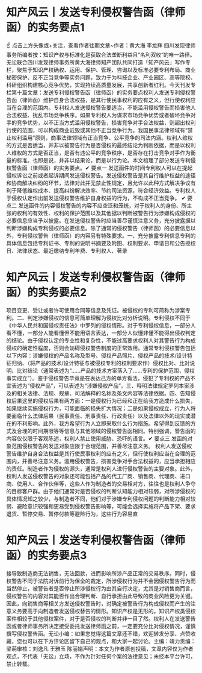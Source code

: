 # 知产风云丨发送专利侵权警告函（律师函）的实务要点1

☝ 点击上方头像或+关注，查看作者往期文章~作者：黄大海 李龙辉 四川发现律师事务所编者按：知识产权与标准化是获取合法垄断利益且“名利双收”的唯一路径。无讼联合四川发现律师事务所黄大海律师知产团队共同打造「知产风云」写作专栏，聚焦于知识产权确权、运用、保护、管理、咨询以及标准必要专利布局、商业秘密保护、反不正当竞争等实务问题，致力于为科技企业、产业园区、高等院校、科研组织构建核心竞争优势，实现持续高质量发展，共享创新者红利。今天刊发专栏第十篇文章：发送专利侵权警告函（律师函）的实务要点权利人发送专利侵权警告函（律师函）维护自身合法权益，是其行使民事权利的应有之义，但行使权利应当在合理的范围内。专利权人发送侵权警告要适当，不能滥用侵权警告而损害他人合法权益、扰乱市场竞争秩序。如果专利权人为谋求市场竞争优势或者破坏竞争对手的竞争优势，以不正当方式滥用侵权警告，损害竞争对手合法权益，则超出权利行使的范围，可以构成商业诋毁或其他不正当竞争行为。我国民事法律领域有“禁止权利滥用”原则，商事法律领域有正当竞争、公平竞争的司法内涵。权利人维权的方式是否适当，并非以被警告行为是否侵权的最终结论为判断依据，而是以权利人维权的方式是否正当，是否有违公平的竞争秩序，是否存在打击竞争对手作为衡量的标准。也即是说，并非以结果论，而是以行为论。本文梳理了部分发送专利侵权警告函（律师函）的实务要点。✔ 要点一 发送函件的时间专利权人可以在提起侵权诉讼之前或者起诉期间发送侵权警告。发送侵权警告是其自行维护权益的途径和协商解决纠纷的环节，法律对此并无禁止性规定，且允许以此种方式解决争议有利于降低维权成本、提高纠纷解决效率、节约司法资源，符合经济效益。专利权人于侵权认定作出前发送侵权警告维护自身权益的行为，不构成不正当竞争。 ✔ 要点二 发送函件的内容侵权警告的内容不应空泛和笼统，对于权利人的身份、所主张的权利的有效性、权利的保护范围以及其他据以判断被警告行为涉嫌构成侵权的必要信息应当予以披露。在发送侵权警告时应当善尽谨慎注意义务，充分披露据以判断涉嫌构成专利侵权的必要信息。除了通常的侵权警告（律师函）的必要信息以外，专利侵权警告（律师函）的内容另有特殊要求。一、充分披露专利信息专利的具体信息包括专利证书、专利的说明书摘要及附图、权利要求、申请日和公告授权日、法律状态、最近缴纳专利年费、专利权人、著录

# 知产风云丨发送专利侵权警告函（律师函）的实务要点2

项目变更、受让或者许可使用合同等信息及凭证。被侵权的专利可简称为涉案专利。二、判定涉嫌侵权的信息可简单理解为侵权比对分析说明。专利侵权不同于《中华人民共和国侵权责任法》中罗列的侵权情形。对于专利侵权信息，一部分人看不懂，一部分人能看懂但不能用语言表达，一部分人似懂非懂不能得出侵权判定的结论。由于侵权认定的专业性和复杂性，不能过高要求权利人对其警告行为构成侵权的确定性程度，否则会妨碍侵权警告制度的正常效用。通常专利侵权警告包括以下内容：涉嫌侵权的产品名称及型号、侵权产品照片、侵权产品的技术/设计特征归纳、（将产品的技术/设计特征与被侵权专利的权利要求作）侵权比对、比对说明、比对结论（通常表述为“……产品的技术方案落入了……专利的保护范围，侵权事实成立”）。鉴于侵权警告毕竟是在表达己方的单方看法，侵犯了专利权的产品不宜表述为“侵权产品”，可以表述为“涉嫌侵权产品”。三、释明法律规定罗列本案涉及的相关法律、法规、规章、司法解释的名称及条文内容等法律依据。四、告知侵权后果这里的侵权后果有两方面：一是侵权行为已经和正在给我方造成什么损失，如果继续实施侵权行为，可能面临的损失扩大情况；二是如果侵权成立，行为人将要面临什么法律后果（民事责任、刑事责任、行政责任）以及法律以外的现实或潜在的不利影响。此外，我方希望行为人立即采取什么行为措施。希望得到反馈的方式及合理的时间期限等等信息与其他领域的侵权警告函相同。特别强调，警告函的内容仅仅限于客观陈述，权利人禁止使用威胁、恐吓的语言。✔ 要点三 发函的对象范围侵权警告的发送对象应限于合理范围，并善尽注意义务。 权利人发送侵权警告维护自身合法权益是其行使民事权利的应有之义，但行使权利应当在合理的范围内，并善尽注意义务。滥用侵权警告，损害竞争对手合法权益的，应当承担相应的责任。制造者作为侵权的源头，通常是权利人进行侵权警告的主要对象。此外，权利人发送侵权警告的对象还可能包括产品的代工厂商、销售商、代理商、进口商、使用人、合作伙伴等，这些人作为制造者的交易相对方，往往也是权利人争夺的目标客户群。由于他们通常对是否侵权的判断认知能力相对较弱，对所涉侵权的具体情况知之较少，与制造者不同，他们对于涉嫌专利侵权问题的判断能力相对较弱、避险意识较强和更易受到侵权警告影响等，可能会选择实施将产品下架、要求退货、暂停交易、暂停付款等避险行为，这些行为容易直

# 知产风云丨发送专利侵权警告函（律师函）的实务要点3

接导致制造商无法销售，无法回款，进而影响所涉产品正常的交易秩序。同时，侵权警告不同于法院对诉前行为保全的裁定，所涉侵权行为并不会因侵权警告行为而当然停止，被警告者是否停止所涉侵权行为由其自行决定，尤其是对销售商而言，侵权警告的内容对其能否作出合理判断、自行承担由此导致的商业风险更为关键。因此，向销售商等相关方发送侵权警告时，对确定被警告行为构成侵权而产生的注意义务要高于向制造者发送侵权替告的情形。知识产权是无形的。知识产权类侵权案件相较于其他侵权案件，对于是否侵权的判断并非一目了然。权利人在发送警告函或者律师事务所决定接受委托发送律师函之前，一定要充分比对侵权情况，谨慎撰写侵权警告函。无讼小编：如果您觉得这篇文章还不错，欢迎转发分享、点赞收藏，您也可以在下方评论区留下自己的观点，和大家一起讨论。主编：靖力责编：梁萌审核：刘逸凡 王雅玉 陈丽娟声明：本文为作者原创投稿，文章内容仅为作者观点，不代表「无讼」立场，不作为针对任何个案的法律意见；未经本平台许可，禁止转载。

